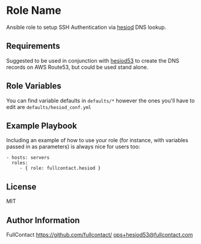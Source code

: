 Role Name
=========

Ansible role to setup SSH Authentication via [hesiod](https://en.wikipedia.org/wiki/Hesiod_(name_service)) DNS lookup.

Requirements
------------

Suggested to be used in conjunction with [hesiod53](https://github.com/fullcontact/hesiod53) to create the DNS records on AWS Route53, but could be used stand alone.

Role Variables
--------------

You can find variable defaults in `defaults/*` however the ones you'll have to edit are `defaults/hesiod_conf.yml`

Example Playbook
----------------

Including an example of how to use your role (for instance, with variables passed in as parameters) is always nice for users too:

    - hosts: servers
      roles:
         - { role: fullcontact.hesiod }

License
-------

MIT

Author Information
------------------

FullContact
https://github.com/fullcontact/
ops+hesiod53@fullcontact.com
